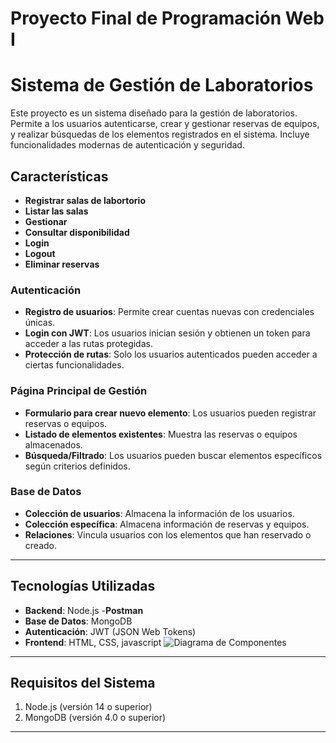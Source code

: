 # Proyecto Final de Programación Web I
# Sistema de Gestión de Laboratorios

Este proyecto es un sistema diseñado para la gestión de laboratorios. Permite a los usuarios autenticarse, crear y gestionar reservas de equipos, y realizar búsquedas de los elementos registrados en el sistema. Incluye funcionalidades modernas de autenticación y seguridad.

## Características
- **Registrar salas de labortorio**
- **Listar las salas**
- **Gestionar** 
- **Consultar disponibilidad**
- **Login**
- **Logout**
- **Eliminar reservas** 

### Autenticación
- **Registro de usuarios**: Permite crear cuentas nuevas con credenciales únicas.
- **Login con JWT**: Los usuarios inician sesión y obtienen un token para acceder a las rutas protegidas.
- **Protección de rutas**: Solo los usuarios autenticados pueden acceder a ciertas funcionalidades.

### Página Principal de Gestión
- **Formulario para crear nuevo elemento**: Los usuarios pueden registrar reservas o equipos.
- **Listado de elementos existentes**: Muestra las reservas o equipos almacenados.
- **Búsqueda/Filtrado**: Los usuarios pueden buscar elementos específicos según criterios definidos.

### Base de Datos
- **Colección de usuarios**: Almacena la información de los usuarios.
- **Colección específica**: Almacena información de reservas y equipos.
- **Relaciones**: Vincula usuarios con los elementos que han reservado o creado.

---

## Tecnologías Utilizadas
- **Backend**: Node.js
-**Postman**
- **Base de Datos**: MongoDB
- **Autenticación**: JWT (JSON Web Tokens)
- **Frontend**: HTML, CSS, javascript
![Diagrama de Componentes](https://github.com/user-attachments/assets/ceb2a654-76d8-41ee-a6de-ad786a47d66c)

---

## Requisitos del Sistema
1. Node.js (versión 14 o superior)
2. MongoDB (versión 4.0 o superior)

---


